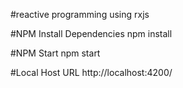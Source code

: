 #reactive programming using rxjs

#NPM Install Dependencies
npm install

#NPM Start
npm start

#Local Host URL
http://localhost:4200/